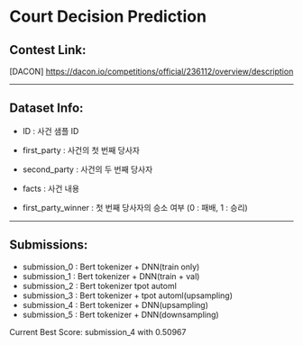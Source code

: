 # Court Decision Prediction
 
## Contest Link:

[DACON] https://dacon.io/competitions/official/236112/overview/description

-----
## Dataset Info:

- ID : 사건 샘플 ID

- first_party : 사건의 첫 번째 당사자

- second_party : 사건의 두 번째 당사자

- facts : 사건 내용

- first_party_winner : 첫 번째 당사자의 승소 여부 (0 : 패배, 1 : 승리)

------
## Submissions:

- submission_0 : Bert tokenizer + DNN(train only)
- submission_1 : Bert tokenizer + DNN(train + val)
- submission_2 : Bert tokenizer tpot automl
- submission_3 : Bert tokenizer + tpot automl(upsampling)
- submission_4 : Bert tokenizer + DNN(upsampling)
- submission_5 : Bert tokenizer + DNN(downsampling)

Current Best Score: submission_4 with 0.50967